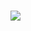 
### <img src="https://giphy.com/gifs/KiFerKr4AbbDW">

<!---
ddxbugs/ddxbugs is a ✨ special ✨ repository because its `README.md` (this file) appears on your GitHub profile.
You can click the Preview link to take a look at your changes.
--->
